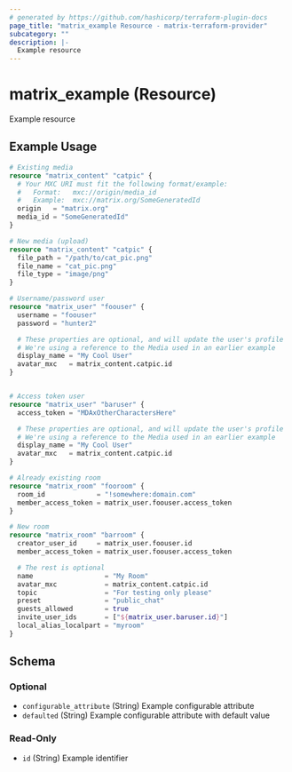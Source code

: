 ```yaml
---
# generated by https://github.com/hashicorp/terraform-plugin-docs
page_title: "matrix_example Resource - matrix-terraform-provider"
subcategory: ""
description: |-
  Example resource
---
```


# matrix_example (Resource)

Example resource

## Example Usage

```terraform
# Existing media 
resource "matrix_content" "catpic" {
  # Your MXC URI must fit the following format/example: 
  #   Format:   mxc://origin/media_id
  #   Example:  mxc://matrix.org/SomeGeneratedId
  origin   = "matrix.org"
  media_id = "SomeGeneratedId"
}

# New media (upload)
resource "matrix_content" "catpic" {
  file_path = "/path/to/cat_pic.png"
  file_name = "cat_pic.png"
  file_type = "image/png"
}

# Username/password user
resource "matrix_user" "foouser" {
  username = "foouser"
  password = "hunter2"

  # These properties are optional, and will update the user's profile
  # We're using a reference to the Media used in an earlier example
  display_name = "My Cool User"
  avatar_mxc   = matrix_content.catpic.id
}


# Access token user
resource "matrix_user" "baruser" {
  access_token = "MDAxOtherCharactersHere"

  # These properties are optional, and will update the user's profile
  # We're using a reference to the Media used in an earlier example
  display_name = "My Cool User"
  avatar_mxc   = matrix_content.catpic.id
}

# Already existing room
resource "matrix_room" "fooroom" {
  room_id             = "!somewhere:domain.com"
  member_access_token = matrix_user.foouser.access_token
}

# New room
resource "matrix_room" "barroom" {
  creator_user_id     = matrix_user.foouser.id
  member_access_token = matrix_user.foouser.access_token

  # The rest is optional
  name                  = "My Room"
  avatar_mxc            = matrix_content.catpic.id
  topic                 = "For testing only please"
  preset                = "public_chat"
  guests_allowed        = true
  invite_user_ids       = ["${matrix_user.baruser.id}"]
  local_alias_localpart = "myroom"
}
```

<!-- schema generated by tfplugindocs -->
## Schema

### Optional

- `configurable_attribute` (String) Example configurable attribute
- `defaulted` (String) Example configurable attribute with default value

### Read-Only

- `id` (String) Example identifier
